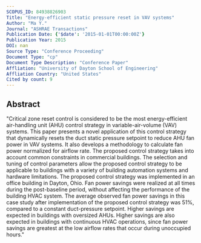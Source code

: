 ```yaml
---
SCOPUS_ID: 84938826903
Title: "Energy-efficient static pressure reset in VAV systems"
Author: "Ma Y."
Journal: "ASHRAE Transactions"
Publication Date: {'$date': '2015-01-01T00:00:00Z'}
Publication Year: 2015
DOI: nan
Source Type: "Conference Proceeding"
Document Type: "cp"
Document Type Description: "Conference Paper"
Affliation: "University of Dayton School of Engineering"
Affliation Country: "United States"
Cited by count: 9
---
```


## Abstract
"Critical zone reset control is considered to be the most energy-efficient air-handling unit (AHU) control strategy in variable-air-volume (VAV) systems. This paper presents a novel application of this control strategy that dynamically resets the duct static pressure setpoint to reduce AHU fan power in VAV systems. It also develops a methodology to calculate fan power normalized for airflow rate. The proposed control strategy takes into account common constraints in commercial buildings. The selection and tuning of control parameters allow the proposed control strategy to be applicable to buildings with a variety of building automation systems and hardware limitations. The proposed control strategy was implemented in an office building in Dayton, Ohio. Fan power savings were realized at all times during the post-baseline period, without affecting the performance of the building HVAC system. The average observed fan power savings in this case study after implementation of the proposed control strategy was 51%, compared to a constant duct-pressure setpoint. Higher savings are expected in buildings with oversized AHUs. Higher savings are also expected in buildings with continuous HVAC operations, since fan power savings are greatest at the low airflow rates that occur during unoccupied hours."
